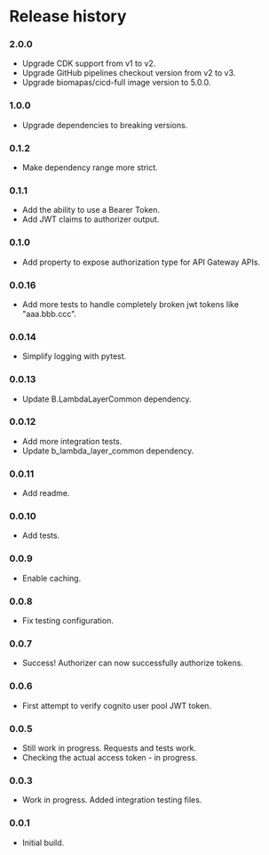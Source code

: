 # Release history

### 2.0.0
* Upgrade CDK support from v1 to v2.
* Upgrade GitHub pipelines checkout version from v2 to v3.
* Upgrade biomapas/cicd-full image version to 5.0.0.

### 1.0.0
* Upgrade dependencies to breaking versions.

### 0.1.2
* Make dependency range more strict.

### 0.1.1
* Add the ability to use a Bearer Token.
* Add JWT claims to authorizer output.

### 0.1.0
* Add property to expose authorization type for API Gateway APIs.

### 0.0.16
* Add more tests to handle completely broken jwt tokens like "aaa.bbb.ccc".

### 0.0.14
* Simplify logging with pytest.

### 0.0.13
* Update B.LambdaLayerCommon dependency.

### 0.0.12
* Add more integration tests.
* Update b_lambda_layer_common dependency.

### 0.0.11
* Add readme.

### 0.0.10
* Add tests.

### 0.0.9
* Enable caching.

### 0.0.8
* Fix testing configuration.

### 0.0.7
* Success! Authorizer can now successfully authorize tokens.

### 0.0.6
* First attempt to verify cognito user pool JWT token.

### 0.0.5
* Still work in progress. Requests and tests work. 
* Checking the actual access token - in progress.

### 0.0.3
* Work in progress. Added integration testing files.

### 0.0.1
* Initial build.

